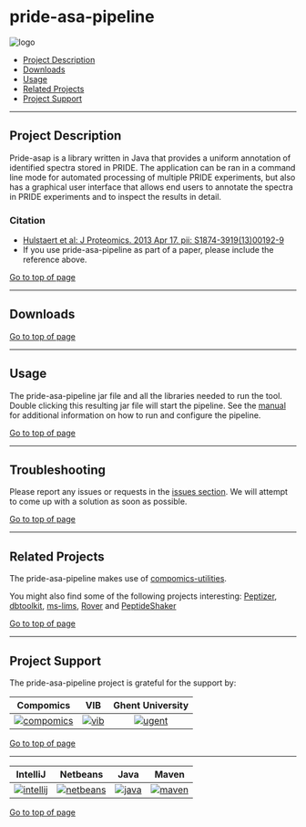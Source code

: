 # pride-asa-pipeline
![logo](http://genesis.ugent.be/uvpublicdata/pride-asa-pipeline/pride-asa-pipeline-logo.png) 

 * [Project Description](#project-description)
 * [Downloads](#downloads)
 * [Usage](#usage)
 * [Related Projects](#related-projects)
 * [Project Support](#project-support)

----

## Project Description

Pride-asap is a library written in Java that provides a uniform annotation of identified spectra stored in PRIDE. The application can be ran in a command line mode for automated processing of multiple PRIDE experiments, but also has a graphical user interface that allows end users to annotate the spectra in PRIDE experiments and to inspect the results in detail.

### Citation
 * [Hulstaert et al: J Proteomics. 2013 Apr 17. pii: S1874-3919(13)00192-9](http://www.ncbi.nlm.nih.gov/pubmed/23603108)
 * If you use pride-asa-pipeline as part of a paper, please include the reference above.

[Go to top of page](#pride-asa-pipeline)

----

## Downloads


[Go to top of page](#pride-asa-pipeline)

----

## Usage

The pride-asa-pipeline jar file and all the libraries needed to run the tool. Double clicking this resulting jar file will start the pipeline. See the [manual](https://github.com/compomics/pride-asa-pipeline/wiki/Manual) for additional information on how to run and configure the pipeline.

[Go to top of page](#pride-asa-pipeline)

----

## Troubleshooting

Please report any issues or requests in the [issues section](https://github.com/compomics/pride-asa-pipeline/issues). We will attempt to come up with a solution as soon as possible.

[Go to top of page](#pride-asa-pipeline)

----

## Related Projects

The pride-asa-pipeline makes use of [compomics-utilities](http://code.google.com/p/compomics-utilities).

You might also find some of the following projects interesting: [Peptizer](http://code.google.com/p/peptizer),
[dbtoolkit](https://github.com/compomics/dbtoolkit),
[ms-lims](http://code.google.com/p/ms-lims),
[Rover](http://code.google.com/p/compomics-rover) and
[PeptideShaker](http://code.google.com/p/peptide-shaker)

[Go to top of page](#pride-asa-pipeline)

----

## Project Support

The pride-asa-pipeline project is grateful for the support by:

| Compomics | VIB | Ghent University|
|:--:|:--:|:--:|
| [![compomics](http://genesis.ugent.be/public_data/image/compomics.png)](http://www.compomics.com) | [![vib](http://genesis.ugent.be/public_data/image/vib.png)](http://www.vib.be) | [![ugent](http://genesis.ugent.be/public_data/image/ugent.png)](http://www.ugent.be/en) |

[Go to top of page](#pride-asa-pipeline)

----

| IntelliJ | Netbeans | Java | Maven |
|:--:|:--:|:--:|:--:|
| [![intellij](https://www.jetbrains.com/idea/docs/logo_intellij_idea.png)](https://www.jetbrains.com/idea/) | [![netbeans](https://netbeans.org/images_www/visual-guidelines/NB-logo-single.jpg)](https://netbeans.org/) | [![java](http://genesis.ugent.be/public_data/image/java.png)](http://java.com/en/) | [![maven](http://genesis.ugent.be/public_data/image/maven.png)](http://maven.apache.org/) |

[Go to top of page](#pride-asa-pipeline)

